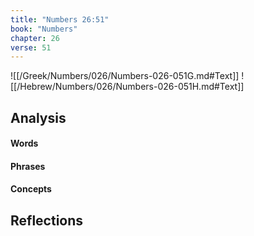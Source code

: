 ```yaml
---
title: "Numbers 26:51"
book: "Numbers"
chapter: 26
verse: 51
---
```

![[/Greek/Numbers/026/Numbers-026-051G.md#Text]]
![[/Hebrew/Numbers/026/Numbers-026-051H.md#Text]]

## Analysis

#### Words

#### Phrases

#### Concepts

## Reflections
